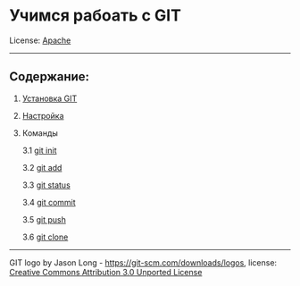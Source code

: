 # Учимся рабоать с GIT


License: [Apache](license.md)

---

## Содержание:

1. [Установка GIT](./Download%20&%20setting%20up/Download%20GIT.md)
2. [Настройка](./Download%20&%20setting%20up/setting%20up.md)
3.  Команды

    3.1 [git init](./GIT%20Commands/init.md)

    3.2 [git add](./GIT%20Commands/add.md)

    3.3 [git status](./GIT%20Commands/status.md)

    3.4 [git commit](./GIT%20Commands/commit.md)

    3.5 [git push](./GIT%20Commands/push.md)

    3.6 [git clone](./GIT%20Commands/clone.md)
---

GIT logo by Jason Long - https://git-scm.com/downloads/logos, license: [Creative Commons Attribution 3.0 Unported License](https://creativecommons.org/licenses/by/3.0/)